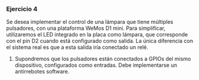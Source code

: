 ### Ejercicio 4 
Se desea implementar el control de una lámpara que tiene múltiples pulsadores, con
una plataforma WeMos D1 mini. Para simplificar, utilizaremos el LED integrado en la placa
como lámpara, que corresponde con el pin D2 cuando está configurado como salida. La única
diferencia con el sistema real es que a esta salida iría conectado un relé.
1. Supondremos que los pulsadores están conectados a GPIOs del mismo
dispositivo, configurados como entradas. Debe implementarse un antirrebotes software.
